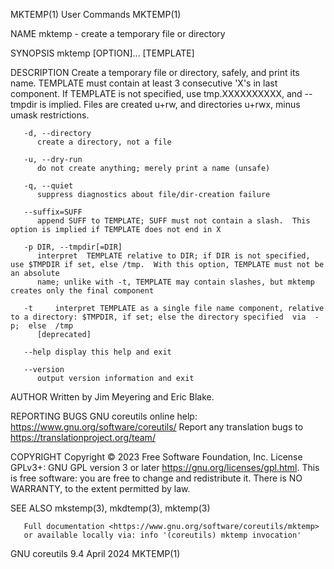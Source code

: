MKTEMP(1)								 User Commands								     MKTEMP(1)

NAME
       mktemp - create a temporary file or directory

SYNOPSIS
       mktemp [OPTION]... [TEMPLATE]

DESCRIPTION
       Create a temporary file or directory, safely, and print its name.  TEMPLATE must contain at least 3 consecutive 'X's in last component.	If TEMPLATE is
       not specified, use tmp.XXXXXXXXXX, and --tmpdir is implied.  Files are created u+rw, and directories u+rwx, minus umask restrictions.

       -d, --directory
	      create a directory, not a file

       -u, --dry-run
	      do not create anything; merely print a name (unsafe)

       -q, --quiet
	      suppress diagnostics about file/dir-creation failure

       --suffix=SUFF
	      append SUFF to TEMPLATE; SUFF must not contain a slash.  This option is implied if TEMPLATE does not end in X

       -p DIR, --tmpdir[=DIR]
	      interpret	 TEMPLATE relative to DIR; if DIR is not specified, use $TMPDIR if set, else /tmp.  With this option, TEMPLATE must not be an absolute
	      name; unlike with -t, TEMPLATE may contain slashes, but mktemp creates only the final component

       -t     interpret TEMPLATE as a single file name component, relative to a directory: $TMPDIR, if set; else the directory specified  via  -p;  else  /tmp
	      [deprecated]

       --help display this help and exit

       --version
	      output version information and exit

AUTHOR
       Written by Jim Meyering and Eric Blake.

REPORTING BUGS
       GNU coreutils online help: <https://www.gnu.org/software/coreutils/>
       Report any translation bugs to <https://translationproject.org/team/>

COPYRIGHT
       Copyright © 2023 Free Software Foundation, Inc.	License GPLv3+: GNU GPL version 3 or later <https://gnu.org/licenses/gpl.html>.
       This is free software: you are free to change and redistribute it.  There is NO WARRANTY, to the extent permitted by law.

SEE ALSO
       mkstemp(3), mkdtemp(3), mktemp(3)

       Full documentation <https://www.gnu.org/software/coreutils/mktemp>
       or available locally via: info '(coreutils) mktemp invocation'

GNU coreutils 9.4							  April 2024								     MKTEMP(1)
